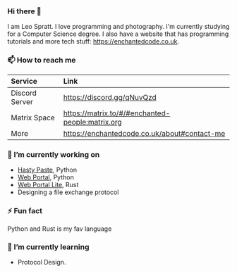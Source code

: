### Hi there 👋
I am Leo Spratt. I love programming and photography. I'm currently studying for a Computer Science degree. I also have a website that has programming tutorials and more tech stuff: <https://enchantedcode.co.uk>.

### 📫 How to reach me
| Service | Link |
|:--------|:-----|
| Discord Server | <https://discord.gg/qNuvQzd> |
| Matrix Space | <https://matrix.to/#/#enchanted-people:matrix.org> |
| More | <https://enchantedcode.co.uk/about#contact-me> |

### 🔭 I’m currently working on
- [Hasty Paste](https://github.com/enchant97/hasty-paste), Python
- [Web Portal](https://github.com/enchant97/web-portal), Python
- [Web Portal Lite](https://github.com/enchant97/web-portal-lite), Rust
- Designing a file exchange protocol

### ⚡ Fun fact
Python and Rust is my fav language

### 🌱 I’m currently learning
- Protocol Design.
